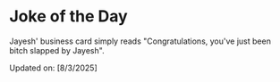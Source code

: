 # Joke of the Day

<!-- #joke -->
Jayesh' business card simply reads "Congratulations, you've just been bitch slapped by Jayesh".

Updated on: [8/3/2025]
<!-- #jokeEnd -->